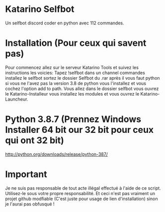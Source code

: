 # Katarino Selfbot
Un selfbot discord coder en python avec 112 commandes.

# Installation (Pour ceux qui savent pas)
Pour commencez allez sur le serveur Katarino Tools et suivez les instructions les voicies: Tapez !selfbot dans un channel commandes installez le selfbot sortez le dossier Selfbot du .rar après il vous faut python si vous ne l'avez pas la version 3.8 de python vous l'installez et vous cochez l'option add to path. Vous allez dans le dossier selfbot vous ouvrez le Katarino-Installeur vous installez les modules et vous ouvrez le Katarino-Launcheur.

# Python 3.8.7 (Prennez Windows Installer 64 bit our 32 bit pour ceux qui ont 32 bit)
http://python.org/downloads/release/python-387/

# Important
Je ne suis pas responsable de tout acte illégal effectué à l'aide de ce script. Utilisez-le sous votre propre responsabilité.
Et ceci n'est pas vraiment un projet github modfiable (C'est juste pour usage de lien d'installation) sinon je l'aurai pas obfusqué !
